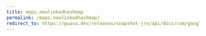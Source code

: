 ```yaml
---
title: maps.newlinkedhashmap
permalink: /maps.newlinkedhashmap/
redirect_to: https://guava.dev/releases/snapshot-jre/api/docs/com/google/common/collect/Maps.html#newLinkedHashMap--
---
```

